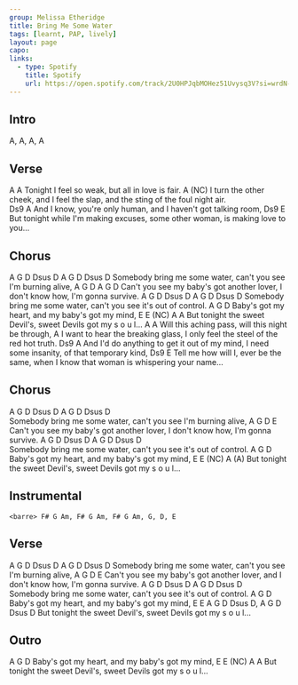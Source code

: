 ```yaml
---
group: Melissa Etheridge
title: Bring Me Some Water
tags: [learnt, PAP, lively]
layout: page
capo: 
links: 
  - type: Spotify
    title: Spotify
    url: https://open.spotify.com/track/2U0HPJqbMOHez51Uvysq3V?si=wrdN-xViSbaIYfYu7MTo-Q
---
```


## Intro

A, A, A, A

## Verse

 A A
Tonight I feel so weak, but all in love is fair.
 A (NC)
I turn the other cheek, and I feel the slap, and the sting of the foul night air.  
Ds9 A
And I know, you're only human, and I haven't got talking room,
 Ds9 E
But tonight while I'm making excuses, some other woman, is making love to you...

## Chorus

A G D Dsus D A G D Dsus D
Somebody bring me some water, can't you see I'm burning alive,
A G D A G D
Can't you see my baby's got another lover, I don't know how, I'm gonna survive.
A G D Dsus D A G D Dsus D
Somebody bring me some water, can't you see it's out of control.
A G D
Baby's got my heart, and my baby's got my mind,
 E E (NC) A A
But tonight the sweet Devil's, sweet Devils got my s o u l...
 A A
Will this aching pass, will this night be through,
 A
I want to hear the breaking glass, I only feel the steel of the red hot truth. 
 Ds9 A
And I'd do anything to get it out of my mind, I need some insanity, of that temporary kind, 
Ds9 E
Tell me how will I, ever be the same, when I know that woman is whispering your name...

## Chorus

A G D Dsus D A G D Dsus D  
Somebody bring me some water, can't you see I'm burning alive,
A G D E
Can't you see my baby's got another lover, I don't know how, I'm gonna survive.
A G D Dsus D A G D Dsus D  
Somebody bring me some water, can't you see it's out of control.
A G D
Baby's got my heart, and my baby's got my mind,
 E E (NC) A (A)
But tonight the sweet Devil's, sweet Devils got my s o u l...

## Instrumental

```
<barre> F# G Am, F# G Am, F# G Am, G, D, E
```

## Verse

A G D Dsus D A G D Dsus D
Somebody bring me some water, can't you see I'm burning alive, 
A G D E
Can't you see my baby's got another lover, and I don't know how, I'm gonna survive. 
A G D Dsus D A G D Dsus D  
Somebody bring me some water, can't you see it's out of control.
 A G D
Baby's got my heart, and my baby's got my mind,
 E E A G D Dsus D, A G D Dsus D 
But tonight the sweet Devil's, sweet Devils got my s o u l...

## Outro

A G D
Baby's got my heart, and my baby's got my mind,
 E E (NC) A A
But tonight the sweet Devil's, sweet Devils got my s o u l...
